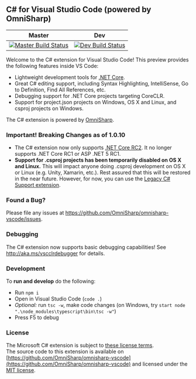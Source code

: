## C# for Visual Studio Code (powered by OmniSharp)

|Master|Dev|
|:--:|:--:|
|[![Master Build Status](https://travis-ci.org/OmniSharp/omnisharp-vscode.svg?branch=master)](https://travis-ci.org/OmniSharp/omnisharp-vscode)|[![Dev Build Status](https://travis-ci.org/OmniSharp/omnisharp-vscode.svg?branch=dev)](https://travis-ci.org/OmniSharp/omnisharp-vscode)|

Welcome to the C# extension for Visual Studio Code! This preview provides the following features inside VS Code:

* Lightweight development tools for [.NET Core](https://dotnet.github.io).
* Great C# editing support, including Syntax Highlighting, IntelliSense, Go to Definition, Find All References, etc.
* Debugging support for .NET Core projects targeting CoreCLR.
* Support for project.json projects on Windows, OS X and Linux, and csproj projects on Windows.

The C# extension is powered by [OmniSharp](https://github.com/OmniSharp/omnisharp-roslyn).

### **Important!** Breaking Changes as of 1.0.10

* The C# extension now only supports [.NET Core RC2](https://blogs.msdn.microsoft.com/dotnet/2016/05/16/announcing-net-core-rc2/). It no longer supports .NET Core RC1 or ASP .NET 5 RC1.
* **Support for .csproj projects has been temporarily disabled on OS X and Linux.** This will impact anyone doing .csproj development on OS X or Linux (e.g. Unity, Xamarin, etc.). Rest assured that this will be restored in the near future. However, for now, you can use the [Legacy C# Support extension](https://marketplace.visualstudio.com/items?itemName=ms-vscode.omnisharp).

### Found a Bug?
Please file any issues at https://github.com/OmniSharp/omnisharp-vscode/issues.

### Debugging
The C# extension now supports basic debugging capabilities! See http://aka.ms/vscclrdebugger for details.

### Development
To **run and develop** do the following:

* Run `npm i`
* Open in Visual Studio Code (`code .`)
* *Optional:* run `tsc -w`, make code changes (on Windows, try `start node ".\node_modules\typescript\bin\tsc -w"`)
* Press F5 to debug

### License
The Microsoft C# extension is subject to [these license terms](RuntimeLicenses/license.txt).  
The source code to this extension is available on [https://github.com/OmniSharp/omnisharp-vscode](https://github.com/OmniSharp/omnisharp-vscode) and licensed under the [MIT license](LICENSE.txt).  
